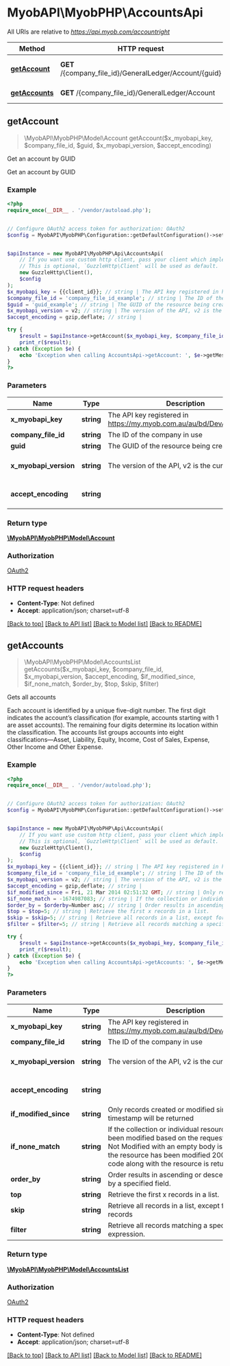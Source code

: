 # MyobAPI\MyobPHP\AccountsApi

All URIs are relative to *https://api.myob.com/accountright*

Method | HTTP request | Description
------------- | ------------- | -------------
[**getAccount**](AccountsApi.md#getAccount) | **GET** /{company_file_id}/GeneralLedger/Account/{guid} | Get an account by GUID
[**getAccounts**](AccountsApi.md#getAccounts) | **GET** /{company_file_id}/GeneralLedger/Account | Gets all accounts



## getAccount

> \MyobAPI\MyobPHP\Model\Account getAccount($x_myobapi_key, $company_file_id, $guid, $x_myobapi_version, $accept_encoding)

Get an account by GUID

Get an account by GUID

### Example

```php
<?php
require_once(__DIR__ . '/vendor/autoload.php');


// Configure OAuth2 access token for authorization: OAuth2
$config = MyobAPI\MyobPHP\Configuration::getDefaultConfiguration()->setAccessToken('YOUR_ACCESS_TOKEN');


$apiInstance = new MyobAPI\MyobPHP\Api\AccountsApi(
    // If you want use custom http client, pass your client which implements `GuzzleHttp\ClientInterface`.
    // This is optional, `GuzzleHttp\Client` will be used as default.
    new GuzzleHttp\Client(),
    $config
);
$x_myobapi_key = {{client_id}}; // string | The API key registered in https://my.myob.com.au/au/bd/DevAppList.aspx
$company_file_id = 'company_file_id_example'; // string | The ID of the company in use
$guid = 'guid_example'; // string | The GUID of the resource being created
$x_myobapi_version = v2; // string | The version of the API, v2 is the current version
$accept_encoding = gzip,deflate; // string | 

try {
    $result = $apiInstance->getAccount($x_myobapi_key, $company_file_id, $guid, $x_myobapi_version, $accept_encoding);
    print_r($result);
} catch (Exception $e) {
    echo 'Exception when calling AccountsApi->getAccount: ', $e->getMessage(), PHP_EOL;
}
?>
```

### Parameters


Name | Type | Description  | Notes
------------- | ------------- | ------------- | -------------
 **x_myobapi_key** | **string**| The API key registered in https://my.myob.com.au/au/bd/DevAppList.aspx |
 **company_file_id** | **string**| The ID of the company in use |
 **guid** | **string**| The GUID of the resource being created |
 **x_myobapi_version** | **string**| The version of the API, v2 is the current version | [optional] [default to &#39;v2&#39;]
 **accept_encoding** | **string**|  | [optional] [default to &#39;gzip,deflate&#39;]

### Return type

[**\MyobAPI\MyobPHP\Model\Account**](../Model/Account.md)

### Authorization

[OAuth2](../../README.md#OAuth2)

### HTTP request headers

- **Content-Type**: Not defined
- **Accept**: application/json; charset=utf-8

[[Back to top]](#) [[Back to API list]](../../README.md#documentation-for-api-endpoints)
[[Back to Model list]](../../README.md#documentation-for-models)
[[Back to README]](../../README.md)


## getAccounts

> \MyobAPI\MyobPHP\Model\AccountsList getAccounts($x_myobapi_key, $company_file_id, $x_myobapi_version, $accept_encoding, $if_modified_since, $if_none_match, $order_by, $top, $skip, $filter)

Gets all accounts

Each account is identified by a unique five-digit number. The first digit indicates the account’s classification (for example, accounts starting with 1 are asset accounts). The remaining four digits determine its location within the classification. The accounts list groups accounts into eight classifications—Asset, Liability, Equity, Income, Cost of Sales, Expense, Other Income and Other Expense.

### Example

```php
<?php
require_once(__DIR__ . '/vendor/autoload.php');


// Configure OAuth2 access token for authorization: OAuth2
$config = MyobAPI\MyobPHP\Configuration::getDefaultConfiguration()->setAccessToken('YOUR_ACCESS_TOKEN');


$apiInstance = new MyobAPI\MyobPHP\Api\AccountsApi(
    // If you want use custom http client, pass your client which implements `GuzzleHttp\ClientInterface`.
    // This is optional, `GuzzleHttp\Client` will be used as default.
    new GuzzleHttp\Client(),
    $config
);
$x_myobapi_key = {{client_id}}; // string | The API key registered in https://my.myob.com.au/au/bd/DevAppList.aspx
$company_file_id = 'company_file_id_example'; // string | The ID of the company in use
$x_myobapi_version = v2; // string | The version of the API, v2 is the current version
$accept_encoding = gzip,deflate; // string | 
$if_modified_since = Fri, 21 Mar 2014 02:51:32 GMT; // string | Only records created or modified since this timestamp will be returned
$if_none_match = -1674987083; // string | If the collection or individual resource hasn't been modified based on the request made, 304 Not Modified with an empty body is returned, if the resource has been modified 200 success code along with the resource is returned.
$order_by = $orderby=Number asc; // string | Order results in ascending or descending order, by a specified field.
$top = $top=5; // string | Retrieve the first x records in a list.
$skip = $skip=5; // string | Retrieve all records in a list, except for the first x records
$filter = $filter=5; // string | Retrieve all records matching a specified expression.

try {
    $result = $apiInstance->getAccounts($x_myobapi_key, $company_file_id, $x_myobapi_version, $accept_encoding, $if_modified_since, $if_none_match, $order_by, $top, $skip, $filter);
    print_r($result);
} catch (Exception $e) {
    echo 'Exception when calling AccountsApi->getAccounts: ', $e->getMessage(), PHP_EOL;
}
?>
```

### Parameters


Name | Type | Description  | Notes
------------- | ------------- | ------------- | -------------
 **x_myobapi_key** | **string**| The API key registered in https://my.myob.com.au/au/bd/DevAppList.aspx |
 **company_file_id** | **string**| The ID of the company in use |
 **x_myobapi_version** | **string**| The version of the API, v2 is the current version | [optional] [default to &#39;v2&#39;]
 **accept_encoding** | **string**|  | [optional] [default to &#39;gzip,deflate&#39;]
 **if_modified_since** | **string**| Only records created or modified since this timestamp will be returned | [optional]
 **if_none_match** | **string**| If the collection or individual resource hasn&#39;t been modified based on the request made, 304 Not Modified with an empty body is returned, if the resource has been modified 200 success code along with the resource is returned. | [optional]
 **order_by** | **string**| Order results in ascending or descending order, by a specified field. | [optional]
 **top** | **string**| Retrieve the first x records in a list. | [optional]
 **skip** | **string**| Retrieve all records in a list, except for the first x records | [optional]
 **filter** | **string**| Retrieve all records matching a specified expression. | [optional]

### Return type

[**\MyobAPI\MyobPHP\Model\AccountsList**](../Model/AccountsList.md)

### Authorization

[OAuth2](../../README.md#OAuth2)

### HTTP request headers

- **Content-Type**: Not defined
- **Accept**: application/json; charset=utf-8

[[Back to top]](#) [[Back to API list]](../../README.md#documentation-for-api-endpoints)
[[Back to Model list]](../../README.md#documentation-for-models)
[[Back to README]](../../README.md)

